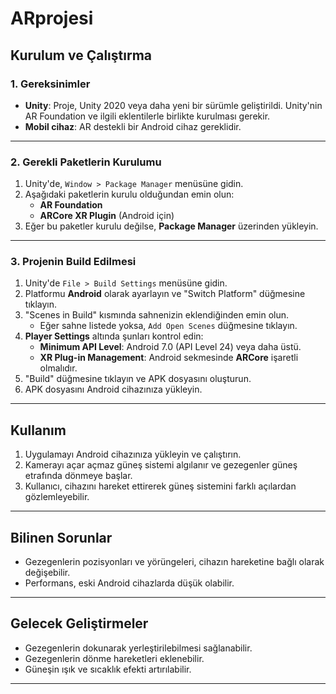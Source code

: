 # ARprojesi

## **Kurulum ve Çalıştırma**

### **1. Gereksinimler**
- **Unity**: Proje, Unity 2020 veya daha yeni bir sürümle geliştirildi. Unity'nin AR Foundation ve ilgili eklentilerle birlikte kurulması gerekir.
- **Mobil cihaz**: AR destekli bir Android cihaz gereklidir.

---

### **2. Gerekli Paketlerin Kurulumu**
1. Unity'de, `Window > Package Manager` menüsüne gidin.
2. Aşağıdaki paketlerin kurulu olduğundan emin olun:
   - **AR Foundation**
   - **ARCore XR Plugin** (Android için)
3. Eğer bu paketler kurulu değilse, **Package Manager** üzerinden yükleyin.

---

### **3. Projenin Build Edilmesi**
1. Unity'de `File > Build Settings` menüsüne gidin.
2. Platformu **Android** olarak ayarlayın ve "Switch Platform" düğmesine tıklayın.
3. "Scenes in Build" kısmında sahnenizin eklendiğinden emin olun.
   - Eğer sahne listede yoksa, `Add Open Scenes` düğmesine tıklayın.
4. **Player Settings** altında şunları kontrol edin:
   - **Minimum API Level**: Android 7.0 (API Level 24) veya daha üstü.
   - **XR Plug-in Management**: Android sekmesinde **ARCore** işaretli olmalıdır.
5. "Build" düğmesine tıklayın ve APK dosyasını oluşturun.
6. APK dosyasını Android cihazınıza yükleyin.

---

## **Kullanım**
1. Uygulamayı Android cihazınıza yükleyin ve çalıştırın.
2. Kamerayı açar açmaz güneş sistemi algılanır ve gezegenler güneş etrafında dönmeye başlar.
3. Kullanıcı, cihazını hareket ettirerek güneş sistemini farklı açılardan gözlemleyebilir.

---

## **Bilinen Sorunlar**
- Gezegenlerin pozisyonları ve yörüngeleri, cihazın hareketine bağlı olarak değişebilir.
- Performans, eski Android cihazlarda düşük olabilir.

---

## **Gelecek Geliştirmeler**
- Gezegenlerin dokunarak yerleştirilebilmesi sağlanabilir.
- Gezegenlerin dönme hareketleri eklenebilir.
- Güneşin ışık ve sıcaklık efekti artırılabilir.

---
